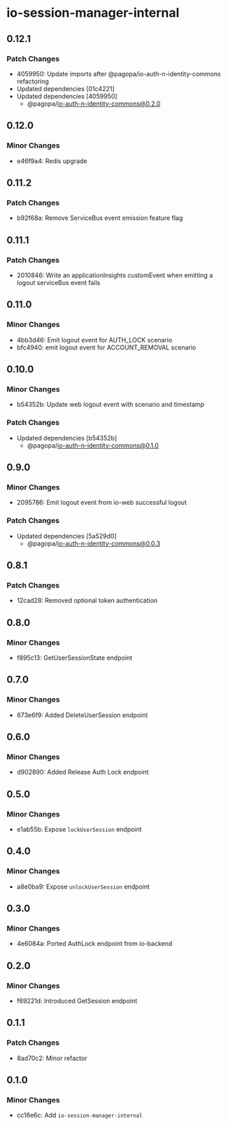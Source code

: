 # io-session-manager-internal

## 0.12.1

### Patch Changes

- 4059950: Update imports after @pagopa/io-auth-n-identity-commons refactoring
- Updated dependencies [01c4221]
- Updated dependencies [4059950]
  - @pagopa/io-auth-n-identity-commons@0.2.0

## 0.12.0

### Minor Changes

- e46f9a4: Redis upgrade

## 0.11.2

### Patch Changes

- b92f68a: Remove ServiceBus event emission feature flag

## 0.11.1

### Patch Changes

- 2010846: Write an applicationInsights customEvent when emitting a logout serviceBus event fails

## 0.11.0

### Minor Changes

- 4bb3d46: Emit logout event for AUTH_LOCK scenario
- bfc4940: emit logout event for ACCOUNT_REMOVAL scenario

## 0.10.0

### Minor Changes

- b54352b: Update web logout event with scenario and timestamp

### Patch Changes

- Updated dependencies [b54352b]
  - @pagopa/io-auth-n-identity-commons@0.1.0

## 0.9.0

### Minor Changes

- 2095786: Emit logout event from io-web successful logout

### Patch Changes

- Updated dependencies [5a529d0]
  - @pagopa/io-auth-n-identity-commons@0.0.3

## 0.8.1

### Patch Changes

- 12cad28: Removed optional token authentication

## 0.8.0

### Minor Changes

- f895c13: GetUserSessionState endpoint

## 0.7.0

### Minor Changes

- 673e6f9: Added DeleteUserSession endpoint

## 0.6.0

### Minor Changes

- d902890: Added Release Auth Lock endpoint

## 0.5.0

### Minor Changes

- e1ab55b: Expose `lockUserSession` endpoint

## 0.4.0

### Minor Changes

- a8e0ba9: Expose `unlockUserSession` endpoint

## 0.3.0

### Minor Changes

- 4e6084a: Ported AuthLock endpoint from io-backend

## 0.2.0

### Minor Changes

- f69221d: Introduced GetSession endpoint

## 0.1.1

### Patch Changes

- 8ad70c2: Minor refactor

## 0.1.0

### Minor Changes

- cc16e6c: Add `io-session-manager-internal`
